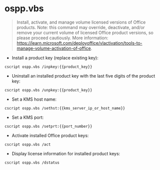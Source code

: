 # ospp.vbs

> Install, activate, and manage volume licensed versions of Office products.
> Note: this command may override, deactivate, and/or remove your current volume of licensed Office product versions, so please proceed cautiously.
> More information: <https://learn.microsoft.com/deployoffice/vlactivation/tools-to-manage-volume-activation-of-office>.

- Install a product key (replace existing key):

`cscript ospp.vbs /inpkey:{{product_key}}`

- Uninstall an installed product key with the last five digits of the product key:

`cscript ospp.vbs /unpkey:{{product_key}}`

- Set a KMS host name:

`cscript ospp.vbs /sethst:{{kms_server_ip_or_host_name}}`

- Set a KMS port:

`cscript ospp.vbs /setprt:{{port_number}}`

- Activate installed Office product keys:

`cscript ospp.vbs /act`

- Display license information for installed product keys:

`cscript ospp.vbs /dstatus`
